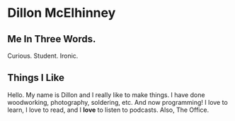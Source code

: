 # Dillon McElhinney

## Me In Three Words.
Curious. Student. Ironic.

## Things I Like
Hello. My name is Dillon and I really like to make things. I have done woodworking, photography, soldering, etc. And now programming! I love to learn, I love to read, and I **love** to listen to podcasts. Also, The Office. 
